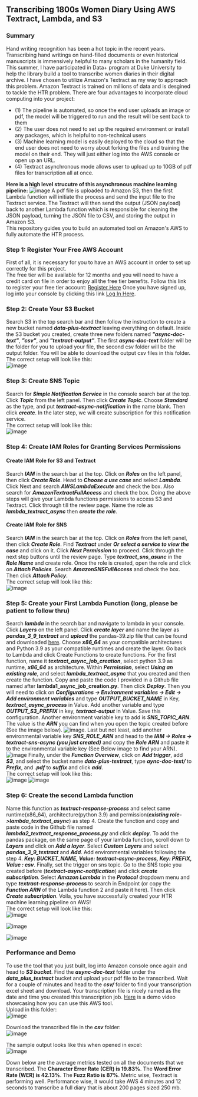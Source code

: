 ## Transcribing 1800s Women Diary Using AWS Textract, Lambda, and S3
### Summary
Hand writing recognition has been a hot topic in the recent years. Transcribing hand writings on hand-filled documents or even historical manuscripts is immensively helpful to many scholars in the humanity field. This summer, I have participated in Data+ program at Duke University to help the library build a tool to transcribe women diaries in their digital archive. I have chosen to utilize Amazon's Textract as my way to approach this problem. Amazon Textract is trained on millions of data and is desgined to tackle the HTR problem. There are four advantages to incorporate cloud computing into your project:   
- (1) The pipeline is automated, so once the end user uploads an image or pdf, the model will be triggered to run and the result will be sent back to them  
- (2) The user does not need to set up the required environment or install any packages, which is helpful to non-technical users  
- (3) Machine learning model is easily deployed to the cloud so that the end user does not need to worry about forking the files and training the model on their end. They will just either log into the AWS console or open up an URL.  
- (4) Textract asynchronous mode allows user to upload up to 10GB of pdf files for transcription all at once.

**Here is a high level strucutre of this asynchronous machine learning pipeline:**
![image](https://user-images.githubusercontent.com/90075179/180444326-652c8576-4217-4c17-bc5d-5e181a580447.png)
A pdf file is uploaded to Amazon S3, then the first Lambda function will initiate the process and send the input file to the Textract service. The Textract will then send the output (JSON payload) back to another Lambda function which is responsible for cleaning the JSON payload, turning the JSON file to CSV, and storing the output in Amazon S3.  
This repository guides you to build an automated tool on Amazon's AWS to fully automate the HTR process.

### Step 1: Register Your Free AWS Account
First of all, it is necessary for you to have an AWS account in order to set up correctly for this project.  
The free tier will be available for 12 months and you will need to have a credit card on file in order to enjoy all the free tier benefits.
Follow this link to register your free tier account: [Register Here](https://aws.amazon.com/account/sign-up)
Once you have signed up, log into your console by clicking this link [Log In Here](console.aws.amazon.com).

### Step 2: Create Your S3 Bucket
Search S3 in the top search bar and then follow the instruction to create a new bucket named ***data-plus-textract*** leaving everything on default. Inside the S3 bucket you created, create three new folders named ***"async-doc-text"***, ***"csv"***, and ***"textract-output"***. The first ***async-doc-text*** folder will be the folder for you to upload your file, the second csv folder will be the output folder. You will be able to download the output csv files in this folder.  
The correct setup will look like this:  
![image](https://user-images.githubusercontent.com/90075179/181637928-6a40cba9-310b-43dc-94e2-f7cc3b182046.png)

### Step 3: Create SNS Topic
Search for ***Simple Notification Service*** in the console search bar at the top. Click ***Topic*** from the left panel. Then click ***Create Topic***. Choose ***Standard*** as the type, and put ***textract-async-notification*** in the name blank. Then click ***create***. In the later step, we will create subscription for this notification service.  
The correct setup will look like this:  
![image](https://user-images.githubusercontent.com/90075179/181638013-a8c2b746-c1ee-4510-b42c-9e3760aabfbb.png)

### Step 4: Create IAM Roles for Granting Services Permissions
#### Create IAM Role for S3 and Textract
Search ***IAM*** in the search bar at the top. Click on ***Roles*** on the left panel, then click ***Create Role***. Head to ***Choose a use case*** and select ***Lambda***. Click Next and search ***AWSLambdaExecute*** and check the box. Also search for ***AmazonTextractFullAccess*** and check the box. Doing the above steps will give your Lambda functions permissions to access S3 and Textract. Click through till the review page. Name the role as ***lambda_textract_async*** then ***create the role***.  

#### Create IAM Role for SNS
Search ***IAM*** in the search bar at the top. Click on ***Roles*** from the left panel, then click ***Create Role***. Find ***Textract*** under ***Or select a service to view the case*** and click on it. Click ***Next Permission*** to proceed. Click through the next step buttons until the review page. Type ***textract_sns_asunc*** in the ***Role Name*** and create role. Once the role is created, open the role and click on ***Attach Policies***. Search ***AmazonSNSFullAccess*** and check the box. Then click ***Attach Policy***.  
The correct setup will look like this:  
![image](https://user-images.githubusercontent.com/90075179/181638310-12aea4d2-5c36-41b9-91ef-3b27a55daeba.png)

### Step 5: Create your First Lambda Function (long, please be patient to follow thru)
Search ***lambda*** in the search bar and navigate to lambda in your console. Click ***Layers*** on the left panel. Click ***create layer*** and name the layer as ***pandas_3_9_textract*** and ***upload*** the pandas-39.zip file that can be found and downloaded [here](https://github.com/srcecde/aws-tutorial-code/tree/master/lambda-layers-package/python3.9). Choose ***x86_64*** as your compatible architectures and Python 3.9 as your compatible runtimes and create the layer. Go back to Lambda and click Create Functions to create functions. For the first function, name it ***textract_async_job_creation***, select python 3.9 as runtime, ***x86_64*** as architecture. Within ***Permission***, select ***Using an existing role***, and select ***lambda_textract_async*** that you created and then create the function. Copy and paste the code I provided in a Github file named after **lambda1_async_job_creation.py**. Then click ***Deploy***. Then you will need to click on ***Configurations -> Environment variables -> Edit -> Add environment variables*** and type ***OUTPUT_BUCKET_NAME*** in Key, ***textract_async_process*** in Value. Add another variable and type ***OUTPUT_S3_PREFIX*** in key, ***textract-output*** in Value. Save this configuration. Another environment variable key to add is ***SNS_TOPIC_ARN***. The value is the ***ARN*** you can find when you open the topic created before (See the image below).  ![image](https://user-images.githubusercontent.com/90075179/181606258-c2740aee-5593-4f61-9d3a-95976f4961af.png). Last but not least, add another environmental variable key ***SNS_ROLE_ARN*** and head to the ***IAM -> Roles -> textract-sns-async (you just created)*** and copy the ***Role ARN*** and paste it to the environmental variable key (See Below image to find your ARN).  ![image](https://user-images.githubusercontent.com/90075179/181633564-0b5d38ee-1184-480f-bfa1-c9f8b6bc0312.png)
Finally, under the ***Function Overview***, click on ***Add trigger***, add ***S3***, and select the bucket name ***data-plus-textract***, type ***aync-doc-text/*** to ***Prefix***, and ***.pdf*** to ***suffix*** and click ***add***.  
The correct setup will look like this:  
![image](https://user-images.githubusercontent.com/90075179/181638923-fe3cc798-8a42-42fb-9976-73e763dc2a6d.png)
![image](https://user-images.githubusercontent.com/90075179/181638978-c85afba8-8057-4840-a35d-5883b5469c55.png)

### Step 6: Create the second Lambda function
Name this function as ***textract-response-process*** and select same runtime(x86_64), architecture(python 3.9) and permission(***existing role->lambda_textract_async***) as step 4. Create the function and copy and paste code in the Github file named ***lambda2_textract_response_process.py*** and click ***deploy***. To add the pandas package, on the same page of your lambda function, scroll down to ***Layers*** and click on ***Add a layer***. Select ***Custom Layers*** and select ***pandas_3_9_textract*** and ***Add***. Add environmental variables following the step 4. ***Key: BUCKET_NAME, Value: textract-async-process, Key: PREFIX, Value : csv***. Finally, set the trigger on sns topic. Go to the SNS topic you created before (***textract-async-notification***) and click ***create subscription***. Select ***Amazon Lambda*** in the ***Protocol*** dropdown menu and type ***textract-response-process*** to search in Endpoint (or copy the ***Function ARN*** of the Lambda function 2 and paste it here). Then click ***Create subscription***. Voila, you have successfully created your HTR machine learning pipeline on AWS!  
The correct setup will look like this:  
![image](https://user-images.githubusercontent.com/90075179/181639077-6b0188cc-f4ea-4b1c-9559-c5563bb0f354.png)  

![image](https://user-images.githubusercontent.com/90075179/181639116-b6655cfc-c1ff-4c87-aac2-b6bd35baad3e.png)  

![image](https://user-images.githubusercontent.com/90075179/181639160-696c867d-1263-46cf-8232-d90b7fabfe00.png)  

### Performance and Demo
To use the tool that you just built, log into Amazon console once again and head to ***S3 bucket***. Find the ***async-doc-text*** folder under the ***data_plus_textract*** bucket and upload your pdf file to be transcribed. Wait for a couple of minutes and head to the ***csv/*** folder to find your transcription excel sheet and download. Your transcription file is nicely named as the date and time you created this transcription job. [Here](https://www.youtube.com/watch?v=kJVBVuc06kI) is a demo video showcasing how you can use this AWS tool.  
Upload in this folder:  
![image](https://user-images.githubusercontent.com/90075179/181639729-7594b378-bb62-4066-a966-0d1719e048fb.png)  

Download the transcribed file in the ***csv*** folder:  
![image](https://user-images.githubusercontent.com/90075179/181639825-41999df7-c0d9-404a-8cf1-c1b81aa440aa.png)  

The sample output looks like this when opened in excel:  
![image](https://user-images.githubusercontent.com/90075179/181639615-1287e9cb-aa60-4947-8cd6-43ff3e6cdab4.png)  

Down below are the average metrics tested on all the documents that we transcribed. The **Character Error Rate (CER) is 19.83%**. The **Word Error Rate (WER) is 42.13%**. The **Fuzz Ratio is 87%**. Metric wise, Textract is performing well. Performance wise, it would take AWS 4 minutes and 12 seconds to transcribe a full diary that is about 200 pages sized 250 mb.
